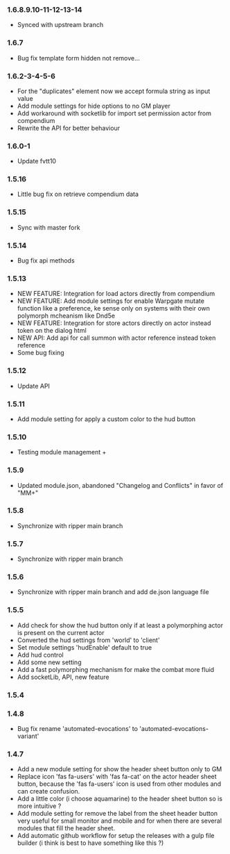 ### 1.6.8.9.10-11-12-13-14

- Synced with upstream branch

### 1.6.7

- Bug fix template form hidden not remove...

### 1.6.2-3-4-5-6

- For the "duplicates" element now we accept formula string as input value
- Add module settings for hide options to no GM player
- Add workaround with socketlib for import set permission actor from compendium
- Rewrite the API for better behaviour

### 1.6.0-1

- Update fvtt10

### 1.5.16

- Little bug fix on retrieve compendium data

### 1.5.15

- Sync with master fork

### 1.5.14

- Bug fix api methods

### 1.5.13

- NEW FEATURE: Integration for load actors directly from compendium
- NEW FEATURE: Add module settings for enable Warpgate mutate function like a preference, ke sense only on systems with their own polymorph mcheanism like Dnd5e
- NEW FEATURE: Integration for store actors directly on actor instead token on the dialog html
- NEW API: Add api for call summon with actor reference instead token reference
- Some bug fixing

### 1.5.12

- Update API

### 1.5.11

- Add module setting for apply a custom color to the hud button

### 1.5.10

- Testing module management +

### 1.5.9

- Updated module.json, abandoned "Changelog and Conflicts" in favor of "MM+"

### 1.5.8

- Synchronize with ripper main branch

### 1.5.7

- Synchronize with ripper main branch

### 1.5.6

- Synchronize with ripper main branch and add de.json language file

### 1.5.5

- Add check for show the hud button only if at least a polymorphing actor is present on the current actor
- Converted the hud settings from 'world' to 'client'
- Set module settings 'hudEnable' default to true
- Add hud control
- Add some new setting
- Add a fast polymorphing mechanism for make the combat more fluid
- Add socketLib, API, new feature

### 1.5.4

### 1.4.8

- Bug fix rename 'automated-evocations' to 'automated-evocations-variant'

### 1.4.7

- Add a new module setting for show the header sheet button only to GM
- Replace icon 'fas fa-users' with 'fas fa-cat' on the actor header sheet button, because the 'fas fa-users' icon is used  from other modules and can create confusion.
- Add a little color (i choose aquamarine) to the header sheet button so is more intuitive ?
- Add module setting for remove the label from the sheet header button very useful for small monitor and mobile and for when there are several modules that fill the header sheet.
- Add automatic github workflow for setup the releases with a gulp file builder (i think is best to have something like this ?)
